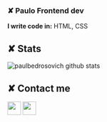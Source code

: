 ### ✘ Paulo Frontend dev
**I write code in:** HTML, CSS <br>



## ✘ Stats



![paulbedrosovich github stats](https://github-readme-stats.vercel.app/api?username=paulbedrosovich&show_icons=true&theme=dark&bg_color=45,000000,262626,000000)
<br>


## ✘ Contact me

<a href="https://t.me/pauloaltornado"><img src="files/telegram.ico" height="30px"></img></a>
<a href="https://twitter.com/paulbedrosovich"><img src="files/twitter.ico" height="30px" ></img></a>

<!--
**paulbedrosovich/paulbedrosovich** is a ✨ _special_ ✨ repository because its `README.md` (this file) appears on your GitHub profile.

Here are some ideas to get you started:

- 🔭 I’m currently working on ...
- 🌱 I’m currently learning ...
- 👯 I’m looking to collaborate on ...
- 🤔 I’m looking for help with ...
- 💬 Ask me about ...
- 📫 How to reach me: ...
- 😄 Pronouns: ...
- ⚡ Fun fact: ...
-->
